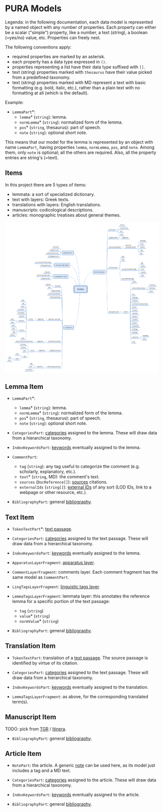 # PURA Models

Legenda: in the following documentation, each data model is represented by a named object with any number of properties. Each property can either be a scalar ("simple") property, like a number, a text (string), a boolean (=yes/no) value, etc. Properties can freely nest.

The following conventions apply:

- required properties are marked by an asterisk.
- each property has a data type expressed in `()`.
- properties representing a list have their data type suffixed with `[]`.
- text (string) properties marked with `thesaurus` have their value picked from a predefined taxonomy.
- text (string) properties marked with MD represent a text with basic formatting (e.g. bold, italic, etc.), rather than a plain text with no formatting at all (which is the default).

Example:

- `LemmaPart`\*:
  - `lemma`\* (`string`): lemma.
  - `normLemma`\* (`string`): normalized form of the lemma.
  - `pos`\* (`string`, thesaurus): part of speech.
  - `note` (`string`): optional short note.

This means that our model for the lemma is represented by an object with name `LemmaPart`, having properties `lemma`, `normLemma`, `pos`, and `note`. Among them, only `note` is optional; all the others are required. Also, all the property entries are string's (=text).

## Items

In this project there are 5 types of items:

- lemmata: a sort of specialized dictionary.
- text with layers: Greek texts.
- translations with layers: English translations.
- manuscripts: codicological descriptions.
- articles: monographic treatises about general themes.

![items browser](./images/models.png)

## Lemma Item

- `LemmaPart`\*:
  - `lemma`\* (`string`): lemma.
  - `normLemma`\* (`string`): normalized form of the lemma.
  - `pos`\* (`string`, thesaurus): part of speech.
  - `note` (`string`): optional short note.

- `CategoriesPart`: [categories](https://github.com/vedph/cadmus_doc/blob/master/web/help/general-parts.md#categories) assigned to the lemma. These will draw data from a hierarchical taxonomy.

- `IndexKeywordsPart`: [keywords](https://github.com/vedph/cadmus_doc/blob/master/web/help/general-parts.md#index-keywords) eventually assigned to the lemma.

- `CommentPart`:
  - `tag` (`string`): any tag useful to categorize the comment (e.g. scholarly, explanatory, etc.).
  - `text`\* (`string`, MD): the comment's text.
  - `sources` (`DocReference[]`): [sources](https://github.com/vedph/cadmus_itinera_doc/blob/master/help/doc-references.md) citations.
  - `externalIds` (`string[]`): [external IDs](https://github.com/vedph/cadmus_itinera_doc/blob/master/help/external-ids.md) of any sort (LOD IDs, link to a webpage or other resource, etc.).

- `BibliographyPart`: general [bibliography](https://github.com/vedph/cadmus_doc/blob/master/web/help/general-parts.md#bibliography).

## Text Item

- `TokenTextPart`\*: [text passage](https://github.com/vedph/cadmus_doc/blob/master/web/help/general-parts.md#token-text).

- `CategoriesPart`: [categories](https://github.com/vedph/cadmus_doc/blob/master/web/help/general-parts.md#categories) assigned to the text passage. These will draw data from a hierarchical taxonomy.

- `IndexKeywordsPart`: [keywords](https://github.com/vedph/cadmus_doc/blob/master/web/help/general-parts.md#index-keywords) eventually assigned to the lemma.

- `ApparatusLayerFragment`: [apparatus layer](https://github.com/vedph/cadmus_doc/blob/master/web/help/philology-parts.md#apparatus).

- `CommentLayerFragment`: comments layer. Each comment fragment has the same model as `CommentPart`.

- `LingTagsLayerFragment`: [linguistic tags layer](https://github.com/vedph/cadmus_tgr_doc/blob/master/models.md#lingtagslayerfragment).

- `LemmaTagsLayerFragment`: lemmata layer: this annotates the reference lemma for a specific portion of the text passage:
  - `tag` (`string`)
  - `value`\* (`string`)
  - `normValue`\* (`string`)

- `BibliographyPart`: general [bibliography](https://github.com/vedph/cadmus_doc/blob/master/web/help/general-parts.md#bibliography).

## Translation Item

- `TokenTextPart`: translation of a [text passage](https://github.com/vedph/cadmus_doc/blob/master/web/help/general-parts.md#token-text). The source passage is identified by virtue of its citation.

- `CategoriesPart`: [categories](https://github.com/vedph/cadmus_doc/blob/master/web/help/general-parts.md#categories) assigned to the text passage. These will draw data from a hierarchical taxonomy.

- `IndexKeywordsPart`: [keywords](https://github.com/vedph/cadmus_doc/blob/master/web/help/general-parts.md#index-keywords) eventually assigned to the translation.

- `LemmaTagsLayerFragment`: as above, for the corresponding translated term(s).

## Manuscript Item

TODO: pick from [TGR](https://github.com/vedph/cadmus_tgr_doc/blob/master/models.md) / [Itinera](https://github.com/vedph/cadmus_itinera_doc/blob/master/models.md).

- `BibliographyPart`: general [bibliography](https://github.com/vedph/cadmus_doc/blob/master/web/help/general-parts.md#bibliography).

## Article Item

- `NotePart`: the article. A generic [note](https://github.com/vedph/cadmus_doc/blob/master/web/help/general-parts.md#note) can be used here, as its model just includes a tag and a MD text.

- `CategoriesPart`: [categories](https://github.com/vedph/cadmus_doc/blob/master/web/help/general-parts.md#categories) assigned to the article. These will draw data from a hierarchical taxonomy.

- `IndexKeywordsPart`: [keywords](https://github.com/vedph/cadmus_doc/blob/master/web/help/general-parts.md#index-keywords) eventually assigned to the article.

- `BibliographyPart`: general [bibliography](https://github.com/vedph/cadmus_doc/blob/master/web/help/general-parts.md#bibliography).
